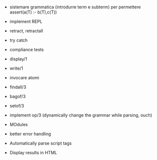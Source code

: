 - sistemare grammatica (introdurre term e subterm) per permettere assert(a(T) :- b(T),c(T))
- implement REPL

- retract, retractall
- try catch
- compliance tests

- display/1
- write/1
- invocare atomi

- findall/3
- bagof/3
- setof/3

- implement op/3 (dynamically change the grammar while parsing, ouch)

- MOdules

- better error handling

- Automatically parse script tags
- Display results in HTML


